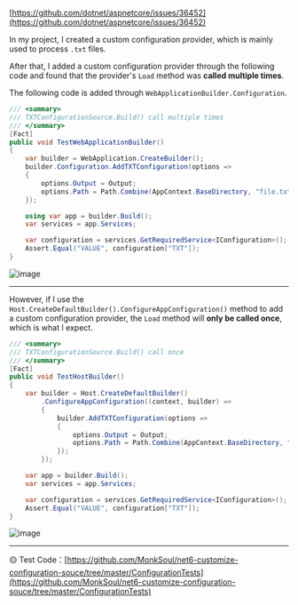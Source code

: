 [https://github.com/dotnet/aspnetcore/issues/36452](https://github.com/dotnet/aspnetcore/issues/36452)


In my project, I created a custom configuration provider, which is mainly used to process `.txt` files.

After that, I added a custom configuration provider through the following code and found that the provider's `Load` method was **called multiple times**. 

The following code is added through `WebApplicationBuilder.Configuration`.

```cs
/// <summary>
/// TXTConfigurationSource.Build() call multiple times
/// </summary>
[Fact]
public void TestWebApplicationBuilder()
{
    var builder = WebApplication.CreateBuilder();
    builder.Configuration.AddTXTConfiguration(options =>
    {
        options.Output = Output;
        options.Path = Path.Combine(AppContext.BaseDirectory, "file.txt");
    });

    using var app = builder.Build();
    var services = app.Services;

    var configuration = services.GetRequiredService<IConfiguration>();
    Assert.Equal("VALUE", configuration["TXT"]);
}
```

![image](https://user-images.githubusercontent.com/22766122/133021433-690fa848-448b-4615-87b4-bdee34f55c9d.png)

---

However, if I use the `Host.CreateDefaultBuilder().ConfigureAppConfiguration()` method to add a custom configuration provider, the `Load` method will **only be called once**, which is what I expect.

```cs
/// <summary>
/// TXTConfigurationSource.Build() call once
/// </summary>
[Fact]
public void TestHostBuilder()
{
    var builder = Host.CreateDefaultBuilder()
        .ConfigureAppConfiguration((context, builder) =>
        {
            builder.AddTXTConfiguration(options =>
            {
                options.Output = Output;
                options.Path = Path.Combine(AppContext.BaseDirectory, "file.txt");
            });
        });

    var app = builder.Build();
    var services = app.Services;

    var configuration = services.GetRequiredService<IConfiguration>();
    Assert.Equal("VALUE", configuration["TXT"]);
}
```

![image](https://user-images.githubusercontent.com/22766122/133021396-814bced0-58d1-4345-9120-0f8902187f5a.png)

---

🟡 Test Code：[https://github.com/MonkSoul/net6-customize-configuration-souce/tree/master/ConfigurationTests](https://github.com/MonkSoul/net6-customize-configuration-souce/tree/master/ConfigurationTests)
